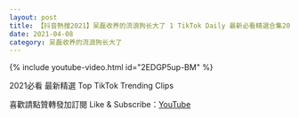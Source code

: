 ```yaml
---
layout: post
title: 【抖音熱搜2021】吴磊收养的流浪狗长大了 1 TikTok Daily 最新必看精選合集2021 04 08
date: 2021-04-08
category: 吴磊收养的流浪狗长大了
---
```


{% include youtube-video.html id="2EDGP5up-BM" %}

2021必看 最新精選 Top TikTok Trending Clips

喜歡請點贊轉發加訂閱 Like & Subscribe：[YouTube](https://www.youtube.com/channel/UCAoR7VcanIPd04uEq_GIylA/videos)

